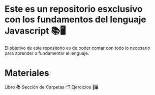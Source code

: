 # Este es un repositorio esxclusivo con los fundamentos del lenguaje  Javascript 📚🖥️

 El objetivo de este repositorio es de poder contar con todo lo necesario para aprender o fundamentar el lenguaje.

 # Materiales 
  Libro 📚
  Sección de Carpetas 🗂️
  Ejercicios 📝🖥️
  
 
